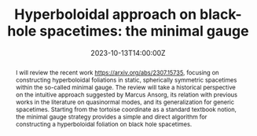---
title: 'Hyperboloidal approach on black-hole spacetimes: the minimal gauge'
abstract: I will review the recent work https://arxiv.org/abs/2307.15735, focusing on constructing hyperboloidal foliations in static, spherically symmetric spacetimes within the so-called minimal gauge. The review will take a historical perspective on the intuitive approach suggested by Marcus Ansorg, its relation with previous works in the literature on quasinormal modes, and its generalization for generic spacetimes. Starting from the tortoise coordinate as a standard textbook notion, the minimal gauge strategy provides a simple and direct algorithm for constructing a hyperboloidal foliation on black hole spacetimes.
summary: October Seminar by Rodrigo Panosso Macedo

event_url: https://hyperboloid.al/event/23-10-13-panosso-macedo/

location: Online

date: '2023-10-13T14:00:00Z'
# date_end: '2023-10-13T15:00:00Z'
all_day: false

# Schedule page publish date (NOT talk date).
publishDate: '2023-09-01T00:00:00Z'

authors: [panosso-macedo]
tags: [seminar]

# Is this a featured talk? (true/false)
featured: true

image:  
  caption: Penrose diagram
  focal_point: center

url_code: ''
url_pdf: ''
url_slides: '/uploads/seminar-slides/23-10-13-panosso-macedo.pdf'
url_video: 'https://www.youtube.com/watch?v=l_IU88GX_ok'

# Markdown Slides (optional).
#   Associate this talk with Markdown slides.
#   Simply enter your slide deck's filename without extension.
#   E.g. `slides = "example-slides"` references `content/slides/example-slides.md`.
#   Otherwise, set `slides = ""`.
slides:

# Projects (optional).
#   Associate this post with one or more of your projects.
#   Simply enter your project's folder or file name without extension.
#   E.g. `projects = ["internal-project"]` references `content/project/deep-learning/index.md`.
#   Otherwise, set `projects = []`.
projects:

design: 
---
